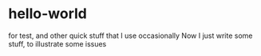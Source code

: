 # hello-world
for test, and other quick stuff that I use occasionally
Now I just write some stuff, to illustrate some issues
